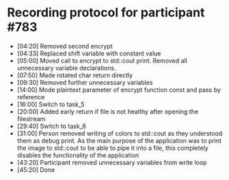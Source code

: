 # Recording protocol for participant \#783

- [04:20] Removed second encrypt
- [04:33] Replaced shift variable with constant value
- [05:00] Moved call to encrypt to std::cout print. Removed all unnecessary variable declarations.
- [07:50] Made rotated char return directly
- [09:30] Removed further unnecessary variables
- [14:00] Mode plaintext parameter of encrypt function const and pass by reference
- [16:00] Switch to task_5
- [20:00] Added early return if file is not healthy after opening the filestream
- [29:40] Switch to task_6
- [31:00] Person removed writing of colors to std::cout as they understood them as debug print. As the main purpose of the application was to print the image to std::cout to be able to pipe it into a file, this completely disables the functionality of the application
- [43:20] Participant removed unnecessary variables from write loop
- [45:20] Done


